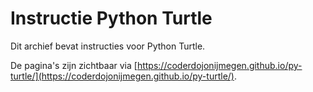 # Instructie Python Turtle

Dit archief bevat instructies voor Python Turtle. 

De pagina's zijn zichtbaar via [https://coderdojonijmegen.github.io/py-turtle/](https://coderdojonijmegen.github.io/py-turtle/).

